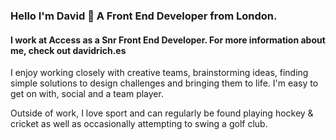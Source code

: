 

### Hello I'm David 👋 A Front End Developer from London.
#### I work at Access as a Snr Front End Developer. For more information about me, check out davidrich.es


I enjoy working closely with creative teams, brainstorming ideas, finding simple solutions to design challenges and bringing them to life. I'm easy to get on with, social and a team player.

Outside of work, I love sport and can regularly be found playing hockey & cricket as well as occasionally attempting to swing a golf club.

<!--
**imshuffling/imshuffling** is a ✨ _special_ ✨ repository because its `README.md` (this file) appears on your GitHub profile.

Here are some ideas to get you started:

- 🔭 I’m currently working on ...
- 🌱 I’m currently learning ...
- 👯 I’m looking to collaborate on ...
- 🤔 I’m looking for help with ...
- 💬 Ask me about ...
- 📫 How to reach me: ...
- 😄 Pronouns: ...
- ⚡ Fun fact: ...
-->
